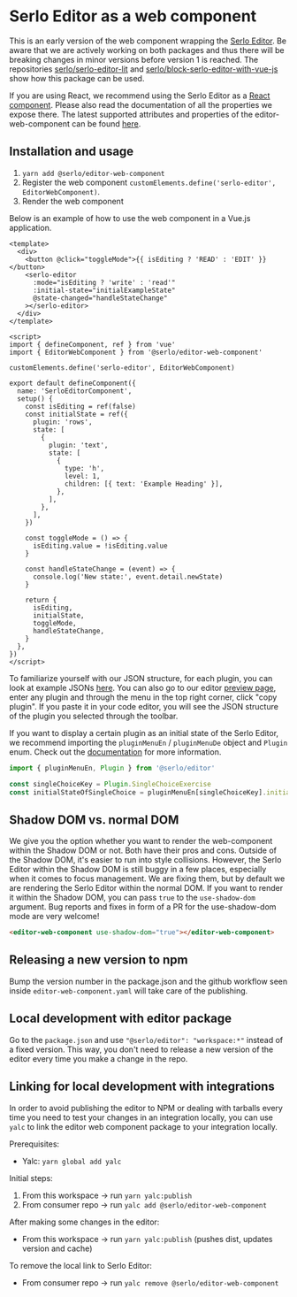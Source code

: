 # Serlo Editor as a web component

This is an early version of the web component wrapping the [Serlo Editor](https://de.serlo.org/editor). Be aware that we are actively working on both packages and thus there will be breaking changes in minor versions before version 1 is reached. The repositories [serlo/serlo-editor-lit](https://github.com/serlo/serlo-editor-lit) and [serlo/block-serlo-editor-with-vue-js](https://github.com/serlo/block-serlo-editor-with-vue-js) show how this package can be used.

If you are using React, we recommend using the Serlo Editor as a [React component](https://www.npmjs.com/package/@serlo/editor). Please also read the documentation of all the properties we expose there. The latest supported attributes and properties of the editor-web-component can be found [here](https://github.com/serlo/frontend/blob/staging/packages/editor-web-component/src/editor-web-component.tsx#L22).

## Installation and usage

1. `yarn add @serlo/editor-web-component`
2. Register the web component `customElements.define('serlo-editor', EditorWebComponent)`.
3. Render the web component

Below is an example of how to use the web component in a Vue.js application.

```vue
<template>
  <div>
    <button @click="toggleMode">{{ isEditing ? 'READ' : 'EDIT' }}</button>
    <serlo-editor
      :mode="isEditing ? 'write' : 'read'"
      :initial-state="initialExampleState"
      @state-changed="handleStateChange"
    ></serlo-editor>
  </div>
</template>

<script>
import { defineComponent, ref } from 'vue'
import { EditorWebComponent } from '@serlo/editor-web-component'

customElements.define('serlo-editor', EditorWebComponent)

export default defineComponent({
  name: 'SerloEditorComponent',
  setup() {
    const isEditing = ref(false)
    const initialState = ref({
      plugin: 'rows',
      state: [
        {
          plugin: 'text',
          state: [
            {
              type: 'h',
              level: 1,
              children: [{ text: 'Example Heading' }],
            },
          ],
        },
      ],
    })

    const toggleMode = () => {
      isEditing.value = !isEditing.value
    }

    const handleStateChange = (event) => {
      console.log('New state:', event.detail.newState)
    }

    return {
      isEditing,
      initialState,
      toggleMode,
      handleStateChange,
    }
  },
})
</script>
```

To familiarize yourself with our JSON structure, for each plugin, you can look at example JSONs [here](https://github.com/serlo/documentation/wiki/Serlo-Editor-Initial-State-of-Plugins). You can also go to our editor [preview page](https://de.serlo-staging.dev/___editor_preview), enter any plugin and through the menu in the top right corner, click "copy plugin". If you paste it in your code editor, you will see the JSON structure of the plugin you selected through the toolbar.

If you want to display a certain plugin as an initial state of the Serlo Editor, we recommend importing the `pluginMenuEn` / `pluginMenuDe` object and `Plugin` enum. Check out the [documentation](https://github.com/serlo/frontend/tree/staging/packages/editor#pluginmenuen--pluginmenude-constant-and-plugin-enum) for more information.

```typescript
import { pluginMenuEn, Plugin } from '@serlo/editor'

const singleChoiceKey = Plugin.SingleChoiceExercise
const initialStateOfSingleChoice = pluginMenuEn[singleChoiceKey].initialState
```

## Shadow DOM vs. normal DOM

We give you the option whether you want to render the web-component within the Shadow DOM or not. Both have their pros and cons. Outside of the Shadow DOM, it's easier to run into style collisions. However, the Serlo Editor within the Shadow DOM is still buggy in a few places, especially when it comes to focus management.
We are fixing them, but by default we are rendering the Serlo Editor within the normal DOM. If you want to render it within the Shadow DOM, you can pass `true` to the `use-shadow-dom` argument. Bug reports and fixes in form of a PR for the use-shadow-dom mode are very welcome!

```html
<editor-web-component use-shadow-dom="true"></editor-web-component>
```

## Releasing a new version to npm

Bump the version number in the package.json and
the github workflow seen inside `editor-web-component.yaml` will take care of the publishing.

## Local development with editor package

Go to the `package.json` and use `"@serlo/editor": "workspace:*"` instead of a fixed version. This way, you don't need to release a new version of the editor every time you make a change in the repo.

## Linking for local development with integrations

In order to avoid publishing the editor to NPM or dealing with tarballs every time you need to test your changes in an integration locally, you can use `yalc` to link the editor web component package to your integration locally.

Prerequisites:

- Yalc: `yarn global add yalc`

Initial steps:

1. From this workspace -> run `yarn yalc:publish`
2. From consumer repo -> run `yalc add @serlo/editor-web-component`

After making some changes in the editor:

- From this workspace -> run `yarn yalc:publish` (pushes dist, updates version and cache)

To remove the local link to Serlo Editor:

- From consumer repo -> run `yalc remove @serlo/editor-web-component`

